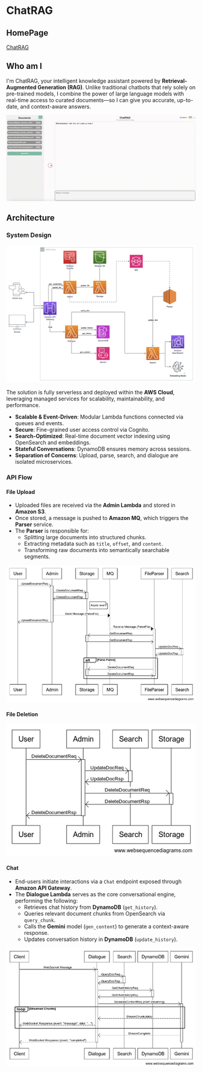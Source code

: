 # ChatRAG

## HomePage

[ChatRAG](https://chatrag.github.io/Web/)

## Who am I

I'm ChatRAG, your intelligent knowledge assistant powered by **Retrieval-Augmented Generation (RAG)**. Unlike traditional chatbots that rely solely on pre-trained models, I combine the power of large language models with real-time access to curated documents—so I can give you accurate, up-to-date, and context-aware answers.

![Demo](imgs/Demo.gif)

## Architecture

### System Design

![SysDesign](imgs/SysDesign.png)

The solution is fully serverless and deployed within the **AWS Cloud**, leveraging managed services for scalability, maintainability, and performance.

* **Scalable & Event-Driven**: Modular Lambda functions connected via queues and events.
* **Secure**: Fine-grained user access control via Cognito.
* **Search-Optimized**: Real-time document vector indexing using OpenSearch and embeddings.
* **Stateful Conversations**: DynamoDB ensures memory across sessions.
* **Separation of Concerns**: Upload, parse, search, and dialogue are isolated microservices.

### API Flow

#### File Upload

* Uploaded files are received via the **Admin Lambda** and stored in **Amazon S3**.
* Once stored, a message is pushed to **Amazon MQ**, which triggers the **Parser** service.
* The **Parser** is responsible for:
  * Splitting large documents into structured chunks.
  * Extracting metadata such as `title`, `offset`, and `content`.
  * Transforming raw documents into semantically searchable segments.

![FileUploadFlow](imgs/FileUploadFlow.png)

#### File Deletion

![FileDeleteFlow](imgs/FileDeleteFlow.png)

#### Chat

* End-users initiate interactions via a `Chat` endpoint exposed through **Amazon API Gateway**.
* The **Dialogue Lambda** serves as the core conversational engine, performing the following:
  * Retrieves chat history from **DynamoDB** (`get_history`).
  * Queries relevant document chunks from OpenSearch via `query_chunk`.
  * Calls the **Gemini** model (`gen_content`) to generate a context-aware response.
  * Updates conversation history in **DynamoDB** (`update_history`).

![ChatFlow](imgs/ChatFlow.png)
